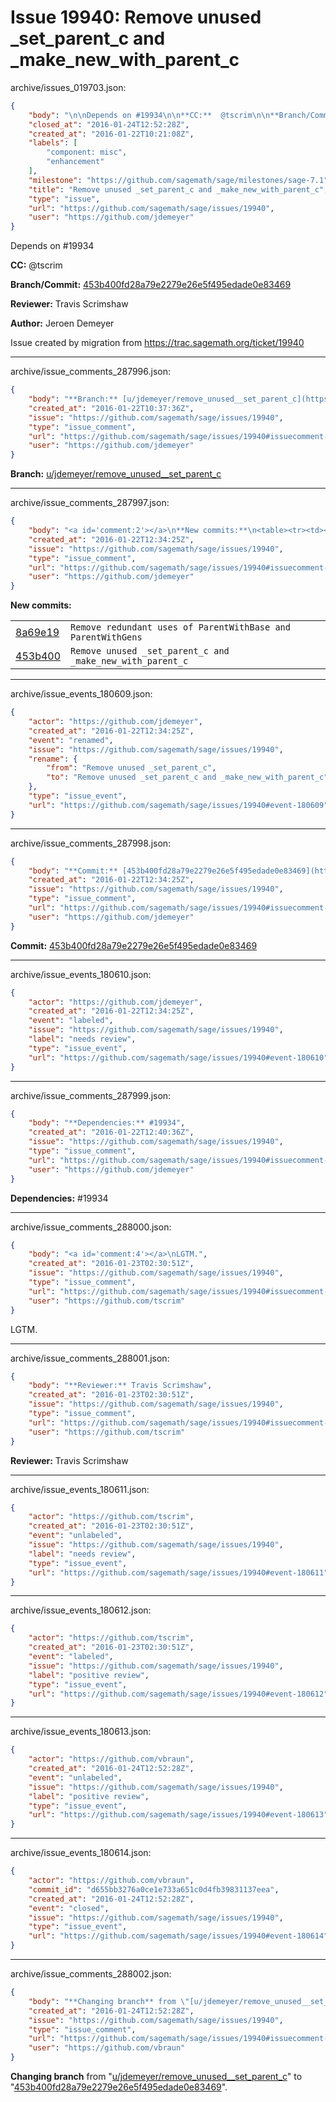# Issue 19940: Remove unused _set_parent_c and _make_new_with_parent_c

archive/issues_019703.json:
```json
{
    "body": "\n\nDepends on #19934\n\n**CC:**  @tscrim\n\n**Branch/Commit:** [453b400fd28a79e2279e26e5f495edade0e83469](https://github.com/sagemath/sagetrac-mirror/commit/453b400fd28a79e2279e26e5f495edade0e83469)\n\n**Reviewer:** Travis Scrimshaw\n\n**Author:** Jeroen Demeyer\n\nIssue created by migration from https://trac.sagemath.org/ticket/19940\n\n",
    "closed_at": "2016-01-24T12:52:28Z",
    "created_at": "2016-01-22T10:21:08Z",
    "labels": [
        "component: misc",
        "enhancement"
    ],
    "milestone": "https://github.com/sagemath/sage/milestones/sage-7.1",
    "title": "Remove unused _set_parent_c and _make_new_with_parent_c",
    "type": "issue",
    "url": "https://github.com/sagemath/sage/issues/19940",
    "user": "https://github.com/jdemeyer"
}
```


Depends on #19934

**CC:**  @tscrim

**Branch/Commit:** [453b400fd28a79e2279e26e5f495edade0e83469](https://github.com/sagemath/sagetrac-mirror/commit/453b400fd28a79e2279e26e5f495edade0e83469)

**Reviewer:** Travis Scrimshaw

**Author:** Jeroen Demeyer

Issue created by migration from https://trac.sagemath.org/ticket/19940





---

archive/issue_comments_287996.json:
```json
{
    "body": "**Branch:** [u/jdemeyer/remove_unused__set_parent_c](https://github.com/sagemath/sagetrac-mirror/tree/u/jdemeyer/remove_unused__set_parent_c)",
    "created_at": "2016-01-22T10:37:36Z",
    "issue": "https://github.com/sagemath/sage/issues/19940",
    "type": "issue_comment",
    "url": "https://github.com/sagemath/sage/issues/19940#issuecomment-287996",
    "user": "https://github.com/jdemeyer"
}
```

**Branch:** [u/jdemeyer/remove_unused__set_parent_c](https://github.com/sagemath/sagetrac-mirror/tree/u/jdemeyer/remove_unused__set_parent_c)



---

archive/issue_comments_287997.json:
```json
{
    "body": "<a id='comment:2'></a>\n**New commits:**\n<table><tr><td><a href=\"https://github.com/sagemath/sagetrac-mirror/commit/8a69e19d2fa013c3db6887625c02eac4e4a98ba8\">8a69e19</a></td><td><code>Remove redundant uses of ParentWithBase and ParentWithGens</code></td></tr><tr><td><a href=\"https://github.com/sagemath/sagetrac-mirror/commit/453b400fd28a79e2279e26e5f495edade0e83469\">453b400</a></td><td><code>Remove unused _set_parent_c and _make_new_with_parent_c</code></td></tr></table>\n",
    "created_at": "2016-01-22T12:34:25Z",
    "issue": "https://github.com/sagemath/sage/issues/19940",
    "type": "issue_comment",
    "url": "https://github.com/sagemath/sage/issues/19940#issuecomment-287997",
    "user": "https://github.com/jdemeyer"
}
```

<a id='comment:2'></a>
**New commits:**
<table><tr><td><a href="https://github.com/sagemath/sagetrac-mirror/commit/8a69e19d2fa013c3db6887625c02eac4e4a98ba8">8a69e19</a></td><td><code>Remove redundant uses of ParentWithBase and ParentWithGens</code></td></tr><tr><td><a href="https://github.com/sagemath/sagetrac-mirror/commit/453b400fd28a79e2279e26e5f495edade0e83469">453b400</a></td><td><code>Remove unused _set_parent_c and _make_new_with_parent_c</code></td></tr></table>




---

archive/issue_events_180609.json:
```json
{
    "actor": "https://github.com/jdemeyer",
    "created_at": "2016-01-22T12:34:25Z",
    "event": "renamed",
    "issue": "https://github.com/sagemath/sage/issues/19940",
    "rename": {
        "from": "Remove unused _set_parent_c",
        "to": "Remove unused _set_parent_c and _make_new_with_parent_c"
    },
    "type": "issue_event",
    "url": "https://github.com/sagemath/sage/issues/19940#event-180609"
}
```



---

archive/issue_comments_287998.json:
```json
{
    "body": "**Commit:** [453b400fd28a79e2279e26e5f495edade0e83469](https://github.com/sagemath/sagetrac-mirror/commit/453b400fd28a79e2279e26e5f495edade0e83469)",
    "created_at": "2016-01-22T12:34:25Z",
    "issue": "https://github.com/sagemath/sage/issues/19940",
    "type": "issue_comment",
    "url": "https://github.com/sagemath/sage/issues/19940#issuecomment-287998",
    "user": "https://github.com/jdemeyer"
}
```

**Commit:** [453b400fd28a79e2279e26e5f495edade0e83469](https://github.com/sagemath/sagetrac-mirror/commit/453b400fd28a79e2279e26e5f495edade0e83469)



---

archive/issue_events_180610.json:
```json
{
    "actor": "https://github.com/jdemeyer",
    "created_at": "2016-01-22T12:34:25Z",
    "event": "labeled",
    "issue": "https://github.com/sagemath/sage/issues/19940",
    "label": "needs review",
    "type": "issue_event",
    "url": "https://github.com/sagemath/sage/issues/19940#event-180610"
}
```



---

archive/issue_comments_287999.json:
```json
{
    "body": "**Dependencies:** #19934",
    "created_at": "2016-01-22T12:40:36Z",
    "issue": "https://github.com/sagemath/sage/issues/19940",
    "type": "issue_comment",
    "url": "https://github.com/sagemath/sage/issues/19940#issuecomment-287999",
    "user": "https://github.com/jdemeyer"
}
```

**Dependencies:** #19934



---

archive/issue_comments_288000.json:
```json
{
    "body": "<a id='comment:4'></a>\nLGTM.",
    "created_at": "2016-01-23T02:30:51Z",
    "issue": "https://github.com/sagemath/sage/issues/19940",
    "type": "issue_comment",
    "url": "https://github.com/sagemath/sage/issues/19940#issuecomment-288000",
    "user": "https://github.com/tscrim"
}
```

<a id='comment:4'></a>
LGTM.



---

archive/issue_comments_288001.json:
```json
{
    "body": "**Reviewer:** Travis Scrimshaw",
    "created_at": "2016-01-23T02:30:51Z",
    "issue": "https://github.com/sagemath/sage/issues/19940",
    "type": "issue_comment",
    "url": "https://github.com/sagemath/sage/issues/19940#issuecomment-288001",
    "user": "https://github.com/tscrim"
}
```

**Reviewer:** Travis Scrimshaw



---

archive/issue_events_180611.json:
```json
{
    "actor": "https://github.com/tscrim",
    "created_at": "2016-01-23T02:30:51Z",
    "event": "unlabeled",
    "issue": "https://github.com/sagemath/sage/issues/19940",
    "label": "needs review",
    "type": "issue_event",
    "url": "https://github.com/sagemath/sage/issues/19940#event-180611"
}
```



---

archive/issue_events_180612.json:
```json
{
    "actor": "https://github.com/tscrim",
    "created_at": "2016-01-23T02:30:51Z",
    "event": "labeled",
    "issue": "https://github.com/sagemath/sage/issues/19940",
    "label": "positive review",
    "type": "issue_event",
    "url": "https://github.com/sagemath/sage/issues/19940#event-180612"
}
```



---

archive/issue_events_180613.json:
```json
{
    "actor": "https://github.com/vbraun",
    "created_at": "2016-01-24T12:52:28Z",
    "event": "unlabeled",
    "issue": "https://github.com/sagemath/sage/issues/19940",
    "label": "positive review",
    "type": "issue_event",
    "url": "https://github.com/sagemath/sage/issues/19940#event-180613"
}
```



---

archive/issue_events_180614.json:
```json
{
    "actor": "https://github.com/vbraun",
    "commit_id": "d655bb3276a0ce1e733a651c0d4fb39831137eea",
    "created_at": "2016-01-24T12:52:28Z",
    "event": "closed",
    "issue": "https://github.com/sagemath/sage/issues/19940",
    "type": "issue_event",
    "url": "https://github.com/sagemath/sage/issues/19940#event-180614"
}
```



---

archive/issue_comments_288002.json:
```json
{
    "body": "**Changing branch** from \"[u/jdemeyer/remove_unused__set_parent_c](https://github.com/sagemath/sagetrac-mirror/tree/u/jdemeyer/remove_unused__set_parent_c)\" to \"[453b400fd28a79e2279e26e5f495edade0e83469](https://github.com/sagemath/sagetrac-mirror/commit/453b400fd28a79e2279e26e5f495edade0e83469)\".",
    "created_at": "2016-01-24T12:52:28Z",
    "issue": "https://github.com/sagemath/sage/issues/19940",
    "type": "issue_comment",
    "url": "https://github.com/sagemath/sage/issues/19940#issuecomment-288002",
    "user": "https://github.com/vbraun"
}
```

**Changing branch** from "[u/jdemeyer/remove_unused__set_parent_c](https://github.com/sagemath/sagetrac-mirror/tree/u/jdemeyer/remove_unused__set_parent_c)" to "[453b400fd28a79e2279e26e5f495edade0e83469](https://github.com/sagemath/sagetrac-mirror/commit/453b400fd28a79e2279e26e5f495edade0e83469)".
